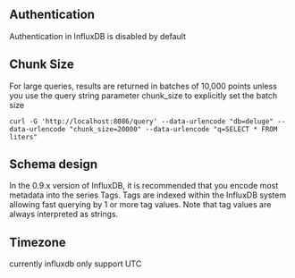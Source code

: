 ## Authentication
Authentication in InfluxDB is disabled by default

## Chunk Size
For large queries, results are returned in batches of 10,000 points unless you use the query string parameter chunk_size to explicitly set the batch size
```
curl -G 'http://localhost:8086/query' --data-urlencode "db=deluge" --data-urlencode "chunk_size=20000" --data-urlencode "q=SELECT * FROM liters"
```


## Schema design
In the 0.9.x version of InfluxDB, it is recommended that you encode most metadata into the series Tags. Tags are indexed within the InfluxDB system allowing fast querying by 1 or more tag values. Note that tag values are always interpreted as strings. 



## Timezone
currently influxdb only support UTC
